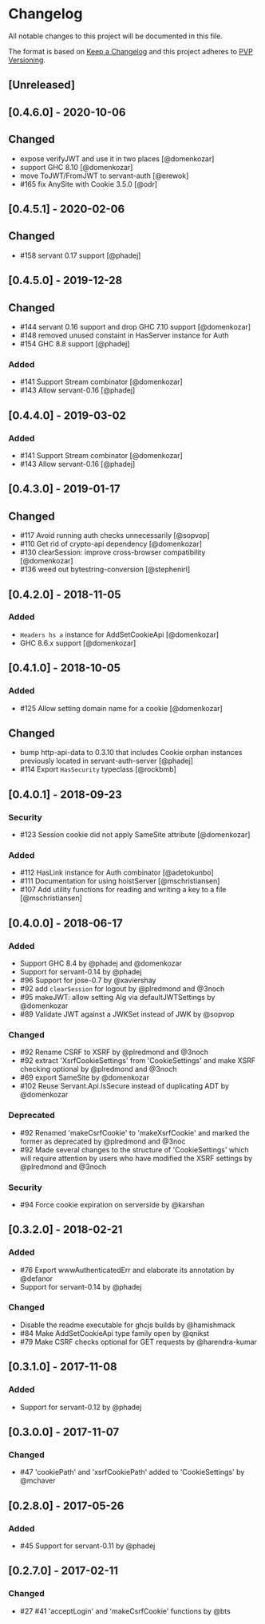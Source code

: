 # Changelog

All notable changes to this project will be documented in this file.

The format is based on [Keep a Changelog](http://keepachangelog.com/en/1.0.0/)
and this project adheres to [PVP Versioning](https://pvp.haskell.org/).

## [Unreleased]

## [0.4.6.0] - 2020-10-06

## Changed

- expose verifyJWT and use it in two places [@domenkozar]
- support GHC 8.10 [@domenkozar]
- move ToJWT/FromJWT to servant-auth [@erewok]
- #165 fix AnySite with Cookie 3.5.0 [@odr]

## [0.4.5.1] - 2020-02-06

## Changed

- #158 servant 0.17 support [@phadej]

## [0.4.5.0] - 2019-12-28

## Changed
- #144 servant 0.16 support and drop GHC 7.10 support [@domenkozar]
- #148 removed unused constaint in HasServer instance for Auth 
- #154 GHC 8.8 support [@phadej]

### Added
- #141 Support Stream combinator [@domenkozar]
- #143 Allow servant-0.16 [@phadej]

## [0.4.4.0] - 2019-03-02

### Added
- #141 Support Stream combinator [@domenkozar]
- #143 Allow servant-0.16 [@phadej]

## [0.4.3.0] - 2019-01-17

## Changed
- #117 Avoid running auth checks unnecessarily [@sopvop]
- #110 Get rid of crypto-api dependency [@domenkozar]
- #130 clearSession: improve cross-browser compatibility [@domenkozar]
- #136 weed out bytestring-conversion [@stephenirl]

## [0.4.2.0] - 2018-11-05

### Added
- `Headers hs a` instance for AddSetCookieApi [@domenkozar]
- GHC 8.6.x support [@domenkozar]

## [0.4.1.0] - 2018-10-05

### Added
- #125 Allow setting domain name for a cookie [@domenkozar]

## Changed
- bump http-api-data to 0.3.10 that includes Cookie orphan instances previously located in servant-auth-server [@phadej]
- #114 Export `HasSecurity` typeclass [@rockbmb]

## [0.4.0.1] - 2018-09-23

### Security
- #123 Session cookie did not apply SameSite attribute [@domenkozar]

### Added
- #112 HasLink instance for Auth combinator [@adetokunbo]
- #111 Documentation for using hoistServer [@mschristiansen]
- #107 Add utility functions for reading and writing a key to a file [@mschristiansen]

## [0.4.0.0] - 2018-06-17

### Added
- Support GHC 8.4 by @phadej and @domenkozar
- Support for servant-0.14 by @phadej
- #96 Support for jose-0.7 by @xaviershay
- #92 add `clearSession` for logout by @plredmond and @3noch
- #95 makeJWT: allow setting Alg via defaultJWTSettings by @domenkozar
- #89 Validate JWT against a JWKSet instead of JWK by @sopvop

### Changed
- #92 Rename CSRF to XSRF by @plredmond and @3noch
- #92 extract 'XsrfCookieSettings' from 'CookieSettings' and make XSRF checking optional
  by @plredmond and @3noch
- #69 export SameSite by @domenkozar
- #102 Reuse Servant.Api.IsSecure instead of duplicating ADT by @domenkozar

### Deprecated
- #92 Renamed 'makeCsrfCookie' to 'makeXsrfCookie' and marked the former as deprecated
  by @plredmond and @3noc
- #92 Made several changes to the structure of 'CookieSettings' which will require
  attention by users who have modified the XSRF settings by @plredmond and @3noch

### Security
- #94 Force cookie expiration on serverside by @karshan

## [0.3.2.0] - 2018-02-21

### Added
- #76 Export wwwAuthenticatedErr and elaborate its annotation by @defanor
- Support for servant-0.14 by @phadej

### Changed
- Disable the readme executable for ghcjs builds by @hamishmack
- #84 Make AddSetCookieApi type family open by @qnikst
- #79 Make CSRF checks optional for GET requests by @harendra-kumar

## [0.3.1.0] - 2017-11-08

### Added
- Support for servant-0.12 by @phadej

## [0.3.0.0] - 2017-11-07

### Changed
- #47 'cookiePath' and 'xsrfCookiePath' added to 'CookieSettings' by @mchaver

## [0.2.8.0] - 2017-05-26

### Added
- #45 Support for servant-0.11 by @phadej

## [0.2.7.0] - 2017-02-11

### Changed
- #27 #41 'acceptLogin' and 'makeCsrfCookie' functions by @bts
